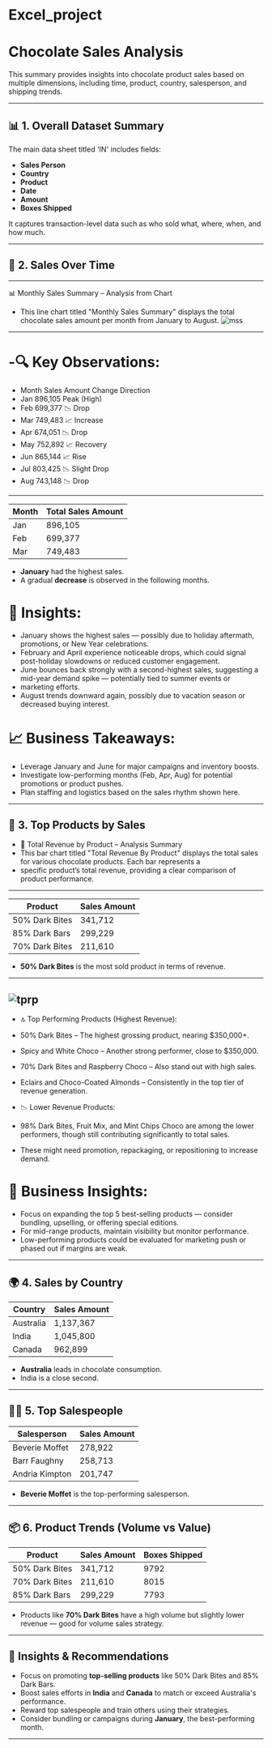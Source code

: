 # Excel_project
# Chocolate Sales Analysis

This summary provides insights into chocolate product sales based on multiple dimensions, including time, product, country, salesperson, and shipping trends.

---

## 📊 1. Overall Dataset Summary

The main data sheet titled 'IN' includes fields:
- **Sales Person**
- **Country**
- **Product**
- **Date**
- **Amount**
- **Boxes Shipped**

It captures transaction-level data such as who sold what, where, when, and how much.

---

## 📅 2. Sales Over Time
---
📊 Monthly Sales Summary – Analysis from Chart
- This line chart titled "Monthly Sales Summary" displays the total chocolate sales amount per month from January to August.
![mss](mss.png)
---
# -🔍 Key Observations:
- Month	Sales Amount	Change Direction
- Jan	896,105	Peak (High)
- Feb	699,377	📉 Drop
- Mar	749,483	📈 Increase
- Apr	674,051	📉 Drop
- May	752,892	📈 Recovery
- Jun	865,144	📈 Rise
- Jul	803,425	📉 Slight Drop
- Aug	743,148	📉 Drop
---
| Month | Total Sales Amount |
|-------|---------------------|
| Jan   | 896,105             |
| Feb   | 699,377             |
| Mar   | 749,483             |

- **January** had the highest sales.
- A gradual **decrease** is observed in the following months.

# 📌 Insights:
- January shows the highest sales — possibly due to holiday aftermath, promotions, or New Year celebrations.
- February and April experience noticeable drops, which could signal post-holiday slowdowns or reduced customer engagement.
- June bounces back strongly with a second-highest sales, suggesting a mid-year demand spike — potentially tied to summer events or
-  marketing efforts.
- August trends downward again, possibly due to vacation season or decreased buying interest.

# 📈 Business Takeaways:
- Leverage January and June for major campaigns and inventory boosts.
- Investigate low-performing months (Feb, Apr, Aug) for potential promotions or product pushes.
- Plan staffing and logistics based on the sales rhythm shown here.

---

## 🍫 3. Top Products by Sales

- 🍫 Total Revenue by Product – Analysis Summary
- This bar chart titled "Total Revenue By Product" displays the total sales for various chocolate products. Each bar represents a 
- specific product’s total revenue, providing a clear comparison of product performance.
---

| Product          | Sales Amount |
|------------------|--------------|
| 50% Dark Bites   | 341,712      |
| 85% Dark Bars    | 299,229      |
| 70% Dark Bites   | 211,610      |

- **50% Dark Bites** is the most sold product in terms of revenue.
---
![tprp](tprp.png)
---
- 🔝 Top Performing Products (Highest Revenue):
- 50% Dark Bites – The highest grossing product, nearing $350,000+.
- Spicy and White Choco – Another strong performer, close to $350,000.
- 70% Dark Bites and Raspberry Choco – Also stand out with high sales.
- Eclairs and Choco-Coated Almonds – Consistently in the top tier of revenue generation.

- 📉 Lower Revenue Products:
- 98% Dark Bites, Fruit Mix, and Mint Chips Choco are among the lower performers, though still contributing significantly to total 
 sales.
- These might need promotion, repackaging, or repositioning to increase demand.

# 📌 Business Insights:
- Focus on expanding the top 5 best-selling products — consider bundling, upselling, or offering special editions.
- For mid-range products, maintain visibility but monitor performance.
- Low-performing products could be evaluated for marketing push or phased out if margins are weak.


---

## 🌍 4. Sales by Country

| Country   | Sales Amount |
|-----------|--------------|
| Australia | 1,137,367    |
| India     | 1,045,800    |
| Canada    | 962,899      |

- **Australia** leads in chocolate consumption.
- India is a close second.

---

## 🧑‍💼 5. Top Salespeople

| Salesperson       | Sales Amount |
|-------------------|--------------|
| Beverie Moffet    | 278,922      |
| Barr Faughny      | 258,713      |
| Andria Kimpton    | 201,747      |

- **Beverie Moffet** is the top-performing salesperson.

---

## 📦 6. Product Trends (Volume vs Value)

| Product          | Sales Amount | Boxes Shipped |
|------------------|--------------|----------------|
| 50% Dark Bites   | 341,712      | 9792           |
| 70% Dark Bites   | 211,610      | 8015           |
| 85% Dark Bars    | 299,229      | 7793           |

- Products like **70% Dark Bites** have a high volume but slightly lower revenue — good for volume sales strategy.

---

## 📌 Insights & Recommendations

- Focus on promoting **top-selling products** like 50% Dark Bites and 85% Dark Bars.
- Boost sales efforts in **India** and **Canada** to match or exceed Australia's performance.
- Reward top salespeople and train others using their strategies.
- Consider bundling or campaigns during **January**, the best-performing month.

---

